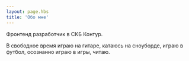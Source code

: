```yaml
---
layout: page.hbs
title: 'Обо мне'
---
```


Фронтенд разработчик в СКБ Контур.

В свободное время играю на гитаре, катаюсь на сноуборде, играю в футбол, осознанно играю в игры, читаю.
